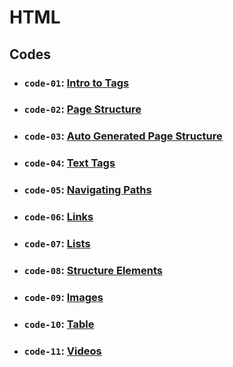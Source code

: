 # HTML

## Codes

- ### `code-01`: [Intro to Tags](https://github.com/dev-paulaabro/dev-lectures/tree/main/lecture-01/code-01)
- ### `code-02`: [Page Structure](https://github.com/dev-paulaabro/dev-lectures/tree/main/lecture-01/code-02)
- ### `code-03`: [Auto Generated Page Structure](https://github.com/dev-paulaabro/dev-lectures/tree/main/lecture-01/code-03)
- ### `code-04`: [Text Tags](https://github.com/dev-paulaabro/dev-lectures/tree/main/lecture-01/code-04)
- ### `code-05`: [Navigating Paths](https://github.com/dev-paulaabro/dev-lectures/tree/main/lecture-01/code-05)
- ### `code-06`: [Links](https://github.com/dev-paulaabro/dev-lectures/tree/main/lecture-01/code-06)
- ### `code-07`: [Lists](https://github.com/dev-paulaabro/dev-lectures/tree/main/lecture-01/code-07)
- ### `code-08`: [Structure Elements](https://github.com/dev-paulaabro/dev-lectures/tree/main/lecture-01/code-08)
- ### `code-09`: [Images](https://github.com/dev-paulaabro/dev-lectures/tree/main/lecture-01/code-09)
- ### `code-10`: [Table](https://github.com/dev-paulaabro/dev-lectures/tree/main/lecture-01/code-10)
- ### `code-11`: [Videos](https://github.com/dev-paulaabro/dev-lectures/tree/main/lecture-01/code-11)
